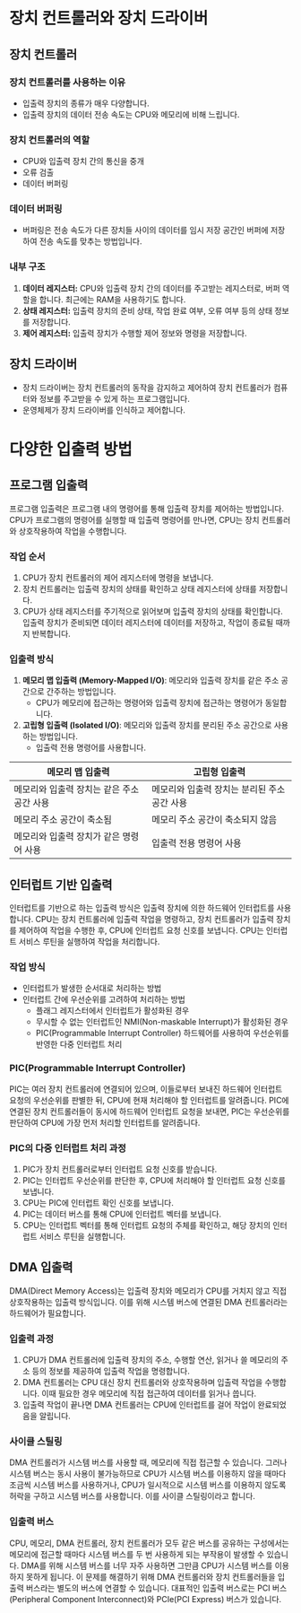 # 장치 컨트롤러와 장치 드라이버

## **장치 컨트롤러**

### **장치 컨트롤러를 사용하는 이유**

- 입출력 장치의 종류가 매우 다양합니다.
- 입출력 장치의 데이터 전송 속도는 CPU와 메모리에 비해 느립니다.

### **장치 컨트롤러의 역할**

- CPU와 입출력 장치 간의 통신을 중개
- 오류 검출
- 데이터 버퍼링

### **데이터 버퍼링**

- 버퍼링은 전송 속도가 다른 장치들 사이의 데이터를 임시 저장 공간인 버퍼에 저장하여 전송 속도를 맞추는 방법입니다.

### **내부 구조**

1. **데이터 레지스터:** CPU와 입출력 장치 간의 데이터를 주고받는 레지스터로, 버퍼 역할을 합니다. 최근에는 RAM을 사용하기도 합니다.
2. **상태 레지스터:** 입출력 장치의 준비 상태, 작업 완료 여부, 오류 여부 등의 상태 정보를 저장합니다.
3. **제어 레지스터:** 입출력 장치가 수행할 제어 정보와 명령을 저장합니다.

## **장치 드라이버**

- 장치 드라이버는 장치 컨트롤러의 동작을 감지하고 제어하여 장치 컨트롤러가 컴퓨터와 정보를 주고받을 수 있게 하는 프로그램입니다.
- 운영체제가 장치 드라이버를 인식하고 제어합니다.

# 다양한 입출력 방법

## **프로그램 입출력**

프로그램 입출력은 프로그램 내의 명령어를 통해 입출력 장치를 제어하는 방법입니다. CPU가 프로그램의 명령어를 실행할 때 입출력 명령어를 만나면, CPU는 장치 컨트롤러와 상호작용하여 작업을 수행합니다.

### **작업 순서**

1. CPU가 장치 컨트롤러의 제어 레지스터에 명령을 보냅니다.
2. 장치 컨트롤러는 입출력 장치의 상태를 확인하고 상태 레지스터에 상태를 저장합니다.
3. CPU가 상태 레지스터를 주기적으로 읽어보며 입출력 장치의 상태를 확인합니다. 입출력 장치가 준비되면 데이터 레지스터에 데이터를 저장하고, 작업이 종료될 때까지 반복합니다.

### **입출력 방식**

1. **메모리 맵 입출력 (Memory-Mapped I/O)**: 메모리와 입출력 장치를 같은 주소 공간으로 간주하는 방법입니다.
    - CPU가 메모리에 접근하는 명령어와 입출력 장치에 접근하는 명령어가 동일합니다.
2. **고립형 입출력 (Isolated I/O)**: 메모리와 입출력 장치를 분리된 주소 공간으로 사용하는 방법입니다.
    - 입출력 전용 명령어를 사용합니다.

| 메모리 맵 입출력 | 고립형 입출력 |
| --- | --- |
| 메모리와 입출력 장치는 같은 주소 공간 사용 | 메모리와 입출력 장치는 분리된 주소 공간 사용 |
| 메모리 주소 공간이 축소됨 | 메모리 주소 공간이 축소되지 않음 |
| 메모리와 입출력 장치가 같은 명령어 사용 | 입출력 전용 명령어 사용 |

## 인터럽트 기반 입출력

인터럽트를 기반으로 하는 입출력 방식은 입출력 장치에 의한 하드웨어 인터럽트를 사용합니다. CPU는 장치 컨트롤러에 입출력 작업을 명령하고, 장치 컨트롤러가 입출력 장치를 제어하여 작업을 수행한 후, CPU에 인터럽트 요청 신호를 보냅니다. CPU는 인터럽트 서비스 루틴을 실행하여 작업을 처리합니다.

### 작업 방식

- 인터럽트가 발생한 순서대로 처리하는 방법
- 인터럽트 간에 우선순위를 고려하여 처리하는 방법
    - 플래그 레지스터에서 인터럽트가 활성화된 경우
    - 무시할 수 없는 인터럽트인 NMI(Non-maskable Interrupt)가 활성화된 경우
    - PIC(Programmable Interrupt Controller) 하드웨어를 사용하여 우선순위를 반영한 다중 인터럽트 처리

### **PIC(Programmable Interrupt Controller)**

PIC는 여러 장치 컨트롤러에 연결되어 있으며, 이들로부터 보내진 하드웨어 인터럽트 요청의 우선순위를 판별한 뒤, CPU에 현재 처리해야 할 인터럽트를 알려줍니다. PIC에 연결된 장치 컨트롤러들이 동시에 하드웨어 인터럽트 요청을 보내면, PIC는 우선순위를 판단하여 CPU에 가장 먼저 처리할 인터럽트를 알려줍니다.

### PIC의 다중 인터럽트 처리 과정

1. PIC가 장치 컨트롤러로부터 인터럽트 요청 신호를 받습니다.
2. PIC는 인터럽트 우선순위를 판단한 후, CPU에 처리해야 할 인터럽트 요청 신호를 보냅니다.
3. CPU는 PIC에 인터럽트 확인 신호를 보냅니다.
4. PIC는 데이터 버스를 통해 CPU에 인터럽트 벡터를 보냅니다.
5. CPU는 인터럽트 벡터를 통해 인터럽트 요청의 주체를 확인하고, 해당 장치의 인터럽트 서비스 루틴을 실행합니다.

## DMA 입출력

DMA(Direct Memory Access)는 입출력 장치와 메모리가 CPU를 거치지 않고 직접 상호작용하는 입출력 방식입니다. 이를 위해 시스템 버스에 연결된 DMA 컨트롤러라는 하드웨어가 필요합니다.

### 입출력 과정

1. CPU가 DMA 컨트롤러에 입출력 장치의 주소, 수행할 연산, 읽거나 쓸 메모리의 주소 등의 정보를 제공하여 입출력 작업을 명령합니다.
2. DMA 컨트롤러는 CPU 대신 장치 컨트롤러와 상호작용하며 입출력 작업을 수행합니다. 이때 필요한 경우 메모리에 직접 접근하여 데이터를 읽거나 씁니다.
3. 입출력 작업이 끝나면 DMA 컨트롤러는 CPU에 인터럽트를 걸어 작업이 완료되었음을 알립니다.

### 사이클 스틸링

DMA 컨트롤러가 시스템 버스를 사용할 때, 메모리에 직접 접근할 수 있습니다. 그러나 시스템 버스는 동시 사용이 불가능하므로 CPU가 시스템 버스를 이용하지 않을 때마다 조금씩 시스템 버스를 사용하거나, CPU가 일시적으로 시스템 버스를 이용하지 않도록 허락을 구하고 시스템 버스를 사용합니다. 이를 사이클 스틸링이라고 합니다.

### 입출력 버스

CPU, 메모리, DMA 컨트롤러, 장치 컨트롤러가 모두 같은 버스를 공유하는 구성에서는 메모리에 접근할 때마다 시스템 버스를 두 번 사용하게 되는 부작용이 발생할 수 있습니다. DMA를 위해 시스템 버스를 너무 자주 사용하면 그만큼 CPU가 시스템 버스를 이용하지 못하게 됩니다. 이 문제를 해결하기 위해 DMA 컨트롤러와 장치 컨트롤러들을 입출력 버스라는 별도의 버스에 연결할 수 있습니다. 대표적인 입출력 버스로는 PCI 버스(Peripheral Component Interconnect)와 PCIe(PCI Express) 버스가 있습니다.
